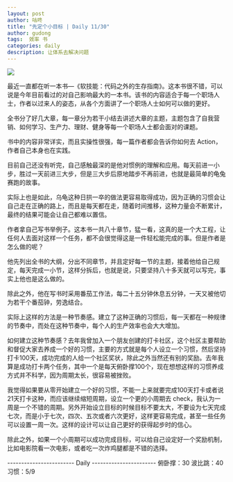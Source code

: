 ```yaml
---
layout: post
author: 咕咚
title: "先定个小目标 | Daily 11/30"
author: gudong
tags:  效率 书
categories: daily
description: 让体系去解决问题
---
```


![](https://i.loli.net/2019/12/01/8mruNe6UWayRsiY.jpg)

最近一直都在听一本书—《软技能：代码之外的生存指南》。这本书很不错，可以说是今年目前看过的对自己影响最大的一本书。该书的内容适合于每一个职场人士，作者以过来人的姿态，从各个方面讲了一个职场人士如何可以做的更好。

全书分了好几大章，每一章分为若干小结去讲述大章的主题，主题包含了自我营销、如何学习、生产力、理财、健身等每一个职场人士都会面对的课题。

书中的内容非常详实，而且实操性很强，每一篇作者都会告诉你如何去 Action，作者自己本身也在实践。

目前自己还没有听完，自己感触最深的是他对惯例的理解和应用。每天前进一小步，胜过一天前进三大步，但是三大步后原地踏步不再前进，也就是最简单的龟兔赛跑的故事。

实际上也是如此，乌龟这种日拱一卒的做法更容易取得成功，因为正确的习惯会让自己走在正确的路上，而且是每天都在走，随着时间推移，这种力量会不断累计，最终的结果可能会让自己都难以置信。

作者拿自己写书举例子。这本书一共八十章节，猛一看，这真的是一个大工程，让任何人去面对这样一个任务，都不会很觉得这是一件轻松能完成的事。但是作者是怎么做的呢？

他先列出全书的大纲，分出不同章节，并且定好每一节的主题，接着他给自己规定，每天完成一小节，这样分拆后，也就是说，只要坚持八十多天就可以写完，事实上他也是这么做的。

除此之外，他在写书时采用番茄工作法，每二十五分钟休息五分钟，一天又被他切为若干个番茄钟，劳逸结合。

实际上这样的方法是一种节奏感。建立了这种正确的习惯后，每一天都在一种规律的节奏中，而处在这种节奏中，每个人的生产效率也会大大增加。

如何建立这种节奏感？去年我曾加入一个朋友创建的打卡社区，这个社区主要帮助和督促大家去养成一个好的习惯，主要的方式就是每个人设立一个习惯，然后坚持打卡100天，成功完成的人给一个社区奖状，除此之外当然还有别的奖励。去年我算是成功打卡两个任务，其中一个是每天俯卧撑100个，现在想想这样的习惯养成方式并不科学，因为周期太长，很容易被挫败。

我觉得如果要从零开始建立一个好的习惯，不能一上来就要完成100天打卡或者说21天打卡这种，而应该继续缩短周期，设立一个更的小周期去 check，我认为一周是一个不错的周期。另外开始设立目标的时候目标不要太大，不要设为七天完成七次，而是小于七次，四次、五次或者六次更好，这样更容易完成，甚至一些任务可以设置一周一次。这样的设计可以让自己更好的获得起步时的信心。

除此之外，如果一个小周期可以成功完成目标，可以给自己设定好一个奖励机制，比如电影院看一次电影，或者吃一次炸鸡腿都是不错的选择。


------------------------ Daily ----------------------- 
俯卧撑：30
波比跳：40
习惯：5/9